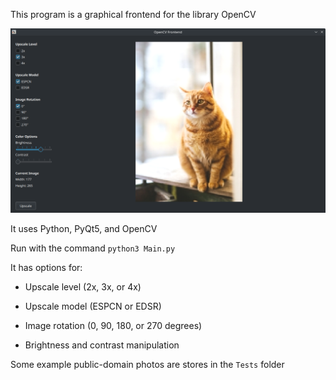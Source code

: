 This program is a graphical frontend for the library OpenCV

<img src="Screenshot.png" alt="screenshot" width="800"/>


It uses Python, PyQt5, and OpenCV

Run with the command `python3 Main.py`

It has options for:

- Upscale level (2x, 3x, or 4x)

- Upscale model (ESPCN or EDSR)

- Image rotation (0, 90, 180, or 270 degrees)

- Brightness and contrast manipulation


Some example public-domain photos are stores in the `Tests` folder
